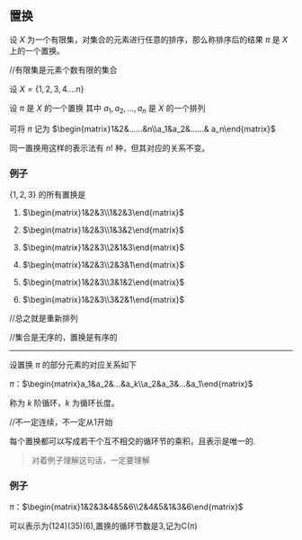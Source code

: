 ## 置换
设 $X$ 为一个有限集，对集合的元素进行任意的排序，那么称排序后的结果 $π$ 是 $X$ 上的一个置换。

//有限集是元素个数有限的集合

设 $X=\{1,2,3,4....n\}$

设 $π$ 是 $X$ 的一个置换
其中 $a_1,a_2,...,a_n$ 是 $X$ 的一个排列

可将 $π$ 记为 $\begin{matrix}1&2&......&n\\a_1&a_2&......&   a_n\end{matrix}$

同一置换用这样的表示法有 $n!$ 种，但其对应的关系不变。

### 例子
$\{1,2,3\}$ 的所有置换是

1. $\begin{matrix}1&2&3\\1&2&3\end{matrix}$

2. $\begin{matrix}1&2&3\\1&3&2\end{matrix}$

3. $\begin{matrix}1&2&3\\2&1&3\end{matrix}$

4. $\begin{matrix}1&2&3\\2&3&1\end{matrix}$

5. $\begin{matrix}1&2&3\\3&1&2\end{matrix}$

6. $\begin{matrix}1&2&3\\3&2&1\end{matrix}$

//总之就是重新排列

//集合是无序的，置换是有序的

---

设置换 $π$ 的部分元素的对应关系如下

$π$：$\begin{matrix}a_1&a_2&...&a_k\\a_2&a_3&...&a_1\end{matrix}$

称为 $k$ 阶循环，$k$ 为循环长度。

//不一定连续，不一定从1开始

每个置换都可以写成若干个互不相交的循环节的乘积，且表示是唯一的.

>对着例子理解这句话，一定要理解

### 例子
$π$：$\begin{matrix}1&2&3&4&5&6\\2&4&5&1&3&6\end{matrix}$

可以表示为$(124)(35)(6)$,置换的循环节数是3,记为C(π)
